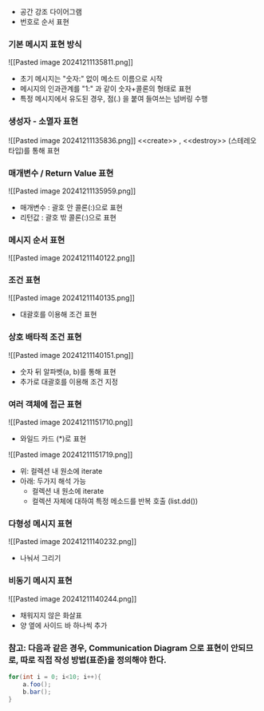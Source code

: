 - 공간 강조 다이어그램
- 번호로 순서 표현

### 기본 메시지 표현 방식
![[Pasted image 20241211135811.png]]
- 초기 메시지는 "숫자:" 없이 메소드 이름으로 시작
- 메시지의 인과관계를 "1:" 과 같이 숫자+콜론의 형태로 표현
- 특정 메시지에서 유도된 경우, 점(.) 을 붙여 들여쓰는 넘버링 수행
### 생성자 - 소멸자 표현
![[Pasted image 20241211135836.png]]
\<\<create>> , \<\<destroy>> (스테레오 타입)를 통해 표현
### 매개변수 / Return Value 표현
![[Pasted image 20241211135959.png]]
- 매개변수 : 괄호 안 콜론(:)으로 표현
- 리턴값 : 괄호 밖 콜론(:)으로 표현
### 메시지 순서 표현
![[Pasted image 20241211140122.png]]

### 조건 표현
![[Pasted image 20241211140135.png]]
- 대괄호를 이용해 조건 표현
### 상호 배타적 조건 표현
![[Pasted image 20241211140151.png]]
- 숫자 뒤 알파벳(a, b)를 통해 표현
- 추가로 대괄호를 이용해 조건 지정
### 여러 객체에 접근 표현

![[Pasted image 20241211151710.png]]
- 와일드 카드 (\*)로 표현

![[Pasted image 20241211151719.png]]
- 위: 컬렉션 내 원소에 iterate
- 아래: 두가지 해석 가능
	- 컬렉션 내 원소에 iterate
	- 컬렉션 자체에 대하여 특정 메소드를 반복 호출 (list.dd())
### 다형성 메시지 표현
![[Pasted image 20241211140232.png]]
- 나눠서 그리기
### 비동기 메시지 표현
![[Pasted image 20241211140244.png]]
- 채워지지 않은 화살표
- 양 옆에 사이드 바 하나씩 추가


### 참고: 다음과 같은 경우, Communication Diagram 으로 표현이 안되므로, 따로 직접 작성 방법(표준)을 정의해야 한다.
```java
for(int i = 0; i<10; i++){
	a.foo();
	b.bar();
}
```